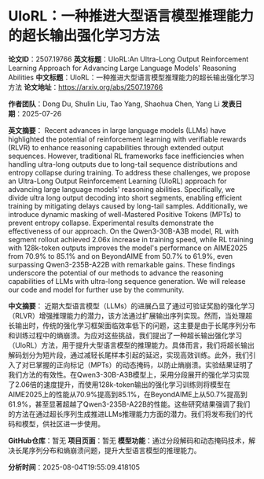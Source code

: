 # UloRL：一种推进大型语言模型推理能力的超长输出强化学习方法

**论文ID**：2507.19766
**英文标题**：UloRL:An Ultra-Long Output Reinforcement Learning Approach for Advancing   Large Language Models' Reasoning Abilities
**中文标题**：UloRL：一种推进大型语言模型推理能力的超长输出强化学习方法
**论文地址**：https://arxiv.org/abs/2507.19766

**作者团队**：Dong Du, Shulin Liu, Tao Yang, Shaohua Chen, Yang Li
**发表日期**：2025-07-26

**英文摘要**：
Recent advances in large language models (LLMs) have highlighted the
potential of reinforcement learning with verifiable rewards (RLVR) to enhance
reasoning capabilities through extended output sequences. However, traditional
RL frameworks face inefficiencies when handling ultra-long outputs due to
long-tail sequence distributions and entropy collapse during training. To
address these challenges, we propose an Ultra-Long Output Reinforcement
Learning (UloRL) approach for advancing large language models' reasoning
abilities. Specifically, we divide ultra long output decoding into short
segments, enabling efficient training by mitigating delays caused by long-tail
samples. Additionally, we introduce dynamic masking of well-Mastered Positive
Tokens (MPTs) to prevent entropy collapse. Experimental results demonstrate the
effectiveness of our approach. On the Qwen3-30B-A3B model, RL with segment
rollout achieved 2.06x increase in training speed, while RL training with
128k-token outputs improves the model's performance on AIME2025 from 70.9\% to
85.1\% and on BeyondAIME from 50.7\% to 61.9\%, even surpassing Qwen3-235B-A22B
with remarkable gains. These findings underscore the potential of our methods
to advance the reasoning capabilities of LLMs with ultra-long sequence
generation. We will release our code and model for further use by the
community.

**中文摘要**：
近期大型语言模型（LLMs）的进展凸显了通过可验证奖励的强化学习（RLVR）增强推理能力的潜力，该方法通过扩展输出序列实现。然而，当处理超长输出时，传统的强化学习框架面临效率低下的问题，这主要是由于长尾序列分布和训练过程中的熵崩溃。为应对这些挑战，我们提出了一种超长输出强化学习（UloRL）方法，用于提升大型语言模型的推理能力。具体而言，我们将超长输出解码划分为短片段，通过减轻长尾样本引起的延迟，实现高效训练。此外，我们引入了对已掌握的正向标记（MPTs）的动态掩码，以防止熵崩溃。实验结果证明了我们方法的有效性。在Qwen3-30B-A3B模型上，采用分段展开的强化学习实现了2.06倍的速度提升，而使用128k-token输出的强化学习训练则将模型在AIME2025上的性能从70.9%提高到85.1%，在BeyondAIME上从50.7%提高到61.9%，甚至显著超越了Qwen3-235B-A22B的性能。这些研究结果强调了我们的方法在通过超长序列生成推进LLMs推理能力方面的潜力。我们将发布我们的代码和模型，供社区进一步使用。

**GitHub仓库**：暂无
**项目页面**：暂无
**模型功能**：通过分段解码和动态掩码技术，解决长尾序列分布和熵崩溃问题，提升大型语言模型的推理能力。

**分析时间**：2025-08-04T19:55:09.418105
